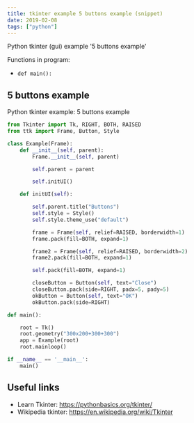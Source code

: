 ```yaml
---
title: tkinter example 5 buttons example (snippet)
date: 2019-02-08
tags: ["python"]
---
```

Python tkinter (gui) example '5 buttons example'

Functions in program: 
* `def main():`

## 5 buttons example

Python tkinter example: 5 buttons example

```python
from Tkinter import Tk, RIGHT, BOTH, RAISED
from ttk import Frame, Button, Style

class Example(Frame):
    def __init__(self, parent):
        Frame.__init__(self, parent)

        self.parent = parent

        self.initUI()

    def initUI(self):

        self.parent.title("Buttons")
        self.style = Style()
        self.style.theme_use("default")

        frame = Frame(self, relief=RAISED, borderwidth=1)
        frame.pack(fill=BOTH, expand=1)

        frame2 = Frame(self, relief=RAISED, borderwidth=2)
        frame2.pack(fill=BOTH, expand=1)

        self.pack(fill=BOTH, expand=1)

        closeButton = Button(self, text="Close")
        closeButton.pack(side=RIGHT, padx=5, pady=5)
        okButton = Button(self, text="OK")
        okButton.pack(side=RIGHT)

def main():

    root = Tk()
    root.geometry("300x200+300+300")
    app = Example(root)
    root.mainloop()

if __name__ == '__main__':
    main()

```

## Useful links

- Learn Tkinter: https://pythonbasics.org/tkinter/
- Wikipedia tkinter: https://en.wikipedia.org/wiki/Tkinter
